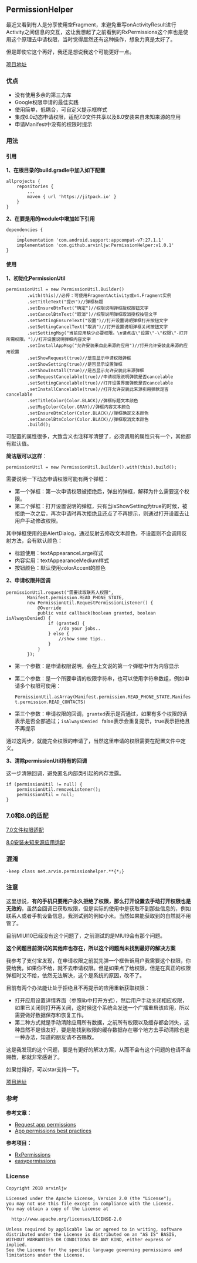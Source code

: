 ## PermissionHelper

最近又看到有人是分享使用空Fragment，来避免重写onActivityResult进行Activity之间信息的交互，这让我想起了之前看到的RxPermissions这个库也是使用这个原理去申请权限，当时觉得居然还有这种操作，想象力真是太好了。

但是即使它这个再好，我还是想说我这个可能更好一点。

[项目地址](https://github.com/arvinljw/PermissionHelper)

### 优点

* 没有使用多余的第三方库
* Google权限申请的最佳实践
* 使用简单，低耦合，可自定义提示框样式
* 集成6.0动态申请权限，适配7.0文件共享以及8.0安装来自未知来源的应用
* 申请Manifest中没有的权限时提示

### 用法

#### 引用

**1、在根目录的build.gradle中加入如下配置**

```
allprojects {
    repositories {
        ...
        maven { url 'https://jitpack.io' }
    }
}
```

**2、在要是用的module中增加如下引用**

```
dependencies {
    ...
    implementation 'com.android.support:appcompat-v7:27.1.1'
    implementation 'com.github.arvinljw:PermissionHelper:v1.0.1'
}
```

#### 使用

**1、初始化PermissionUtil**

```
permissionUtil = new PermissionUtil.Builder()
        .with(this)//必传：可使用FragmentActivity或v4.Fragment实例
        .setTitleText("提示")//弹框标题
        .setEnsureBtnText("确定")//权限说明弹框授权按钮文字
        .setCancelBtnText("取消")//权限说明弹框取消授权按钮文字
        .setSettingEnsureText("设置")//打开设置说明弹框打开按钮文字
        .setSettingCancelText("取消")//打开设置说明弹框关闭按钮文字
        .setSettingMsg("当前应用缺少必要权限。\n请点击\"设置\"-\"权限\"-打开所需权限。")//打开设置说明弹框内容文字
        .setInstallAppMsg("允许安装来自此来源的应用")//打开允许安装此来源的应用设置
        .setShowRequest(true)//是否显示申请权限弹框
        .setShowSetting(true)//是否显示设置弹框
        .setShowInstall(true)//是否显示允许安装此来源弹框
        .setRequestCancelable(true)//申请权限说明弹款是否cancelable
        .setSettingCancelable(true)//打开设置界面弹款是否cancelable
        .setInstallCancelable(true)//打开允许安装此来源引用弹款是否cancelable
        .setTitleColor(Color.BLACK)//弹框标题文本颜色
        .setMsgColor(Color.GRAY)//弹框内容文本颜色
        .setEnsureBtnColor(Color.BLACK)//弹框确定文本颜色
        .setCancelBtnColor(Color.BLACK)//弹框取消文本颜色
        .build();
```

可配置的属性很多，大致含义也注释写清楚了，必须调用的属性只有一个，其他都有默认值。

**简洁版可以这样**：

```
permissionUtil = new PermissionUtil.Builder().with(this).build();
```

需要说明一下动态申请权限可能有两个弹框：

* 第一个弹框：第一次申请权限被拒绝后，弹出的弹框，解释为什么需要这个权限。
* 第二个弹框：打开设置说明的弹框，只有当isShowSetting为true的时候，被拒绝一次之后，再次申请时再次拒绝且还点了不再提示，则通过打开设置去让用户手动修改权限。

其中弹框使用的是AlertDialog，通过反射去修改文本颜色，不设置则不会调用反射方法，会有默认颜色：

* 标题使用：textAppearanceLarge样式
* 内容实用：textAppearanceMedium样式
* 按钮颜色：默认使用colorAccent的颜色

**2、申请权限并回调**

```
permissionUtil.request("需要读取联系人权限",
        Manifest.permission.READ_PHONE_STATE,
        new PermissionUtil.RequestPermissionListener() {
            @Override
            public void callback(boolean granted, boolean isAlwaysDenied) {
                if (granted) {
                    //do your jobs..
                } else {
                    //show some tips..
                }
            }
        });
```

* 第一个参数：是申请权限说明，会在上文说的第一个弹框中作为内容显示
* 第二个参数：是一个所要申请的权限字符串，也可以使用字符串数组，例如申请多个权限可使用：

	`
PermissionUtil.asArray(Manifest.permission.READ_PHONE_STATE,Manifest.permission.READ_CONTACTS)
	`
	
* 第三个参数：申请权限的回调，`granted`表示是否通过，如果有多个权限的话表示是否全部通过；`isAlwaysDenied ` false表示会重复提示，true表示拒绝且不再提示

通过这两步，就能完全权限的申请了，当然这里申请的权限需要在配置文件中定义。

**3、清除permissionUtil持有的回调**

这一步清除回调，避免匿名内部类引起的内存泄露。

```
if (permissionUtil != null) {
    permissionUtil.removeListener();
    permissionUtil = null;
}
```

### 7.0和8.0的适配

[7.0文件权限适配](https://github.com/arvinljw/PermissionHelper/blob/master/doc/文件权限.md)

[8.0安装未知来源应用适配](https://github.com/arvinljw/PermissionHelper/blob/master/doc/安装App权限.md)

### 混淆

```
-keep class net.arvin.permissionhelper.**{*;}
```

### 注意

这里想说，**有的手机只要用户永久拒绝了权限，那么打开设置去手动打开权限也是无效的**，虽然会回调已获取权限，但是实际的使用中是获取不到那些信息的，例如联系人或者手机设备信息，我测试到的例如小米。当然如果能获取到的自然就不用管了。

目前MIUI10已经没有这个问题了，之前测试的是MIUI9会有那个问题。

**这个问题目前测试的其他库也存在，所以这个问题尚未找到最好的解决方案**

我参考了支付宝发现，在申请权限之前就先弹一个框告诉用户我需要这个权限，你要给我，如果你不给，就不去申请权限。但是如果点了给权限，但是在真正的权限弹框时又不给，依然无法解决，这个是系统的原因，改不了。

目前有两个办法能让处于拒绝且不再提示的应用重新获取权限：

* 打开应用设置详情界面（参照lib中打开方式），然后用户手动关闭相应权限，如果已关闭则打开再关闭，这时候这个系统会发送一个广播重启该应用，所以需要做好数据保存和恢复工作。
* 第二种方式就是手动清除应用所有数据，之前所有权限以及缓存都会消失，这种显然不是很友好，要是能找到权限的缓存数据存在哪个地方去手动清除也是一种办法，知道的朋友请不吝赐教。

这是我发现的这个问题，要是有更好的解决方案，从而不会有这个问题的也请不吝赐教，那就非常感谢了。

如果觉得好，可以star支持一下。

[项目地址](https://github.com/arvinljw/PermissionHelper)

### 参考

**参考文章：**

* [Request app permissions](https://developer.android.google.cn/training/permissions/requesting)
* [App permissions best practices](https://developer.android.google.cn/training/permissions/usage-notes)

**参考项目：**

* [RxPermissions](https://github.com/tbruyelle/RxPermissions)
* [easypermissions](https://github.com/googlesamples/easypermissions)

### License

```
Copyright 2018 arvinljw

Licensed under the Apache License, Version 2.0 (the "License");
you may not use this file except in compliance with the License.
You may obtain a copy of the License at

  http://www.apache.org/licenses/LICENSE-2.0

Unless required by applicable law or agreed to in writing, software
distributed under the License is distributed on an "AS IS" BASIS,
WITHOUT WARRANTIES OR CONDITIONS OF ANY KIND, either express or implied.
See the License for the specific language governing permissions and
limitations under the License.

```


	

